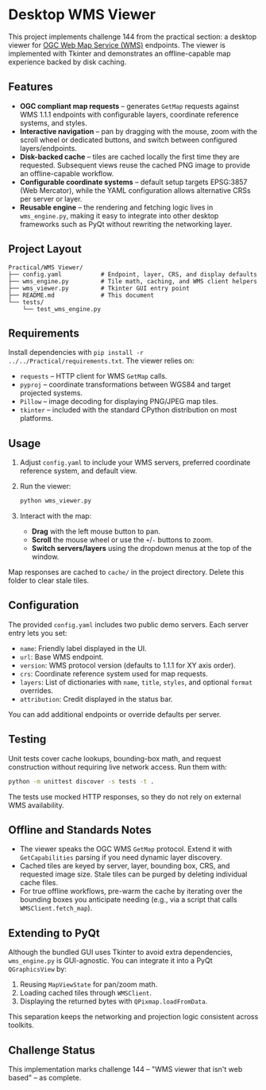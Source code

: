 # Desktop WMS Viewer

This project implements challenge 144 from the practical section: a desktop viewer for [OGC Web Map Service (WMS)](https://www.ogc.org/standards/wms) endpoints. The viewer is implemented with Tkinter and demonstrates an offline-capable map experience backed by disk caching.

## Features

- **OGC compliant map requests** – generates `GetMap` requests against WMS 1.1.1 endpoints with configurable layers, coordinate reference systems, and styles.
- **Interactive navigation** – pan by dragging with the mouse, zoom with the scroll wheel or dedicated buttons, and switch between configured layers/endpoints.
- **Disk-backed cache** – tiles are cached locally the first time they are requested. Subsequent views reuse the cached PNG image to provide an offline-capable workflow.
- **Configurable coordinate systems** – default setup targets EPSG:3857 (Web Mercator), while the YAML configuration allows alternative CRSs per server or layer.
- **Reusable engine** – the rendering and fetching logic lives in `wms_engine.py`, making it easy to integrate into other desktop frameworks such as PyQt without rewriting the networking layer.

## Project Layout

```
Practical/WMS Viewer/
├── config.yaml           # Endpoint, layer, CRS, and display defaults
├── wms_engine.py         # Tile math, caching, and WMS client helpers
├── wms_viewer.py         # Tkinter GUI entry point
├── README.md             # This document
└── tests/
    └── test_wms_engine.py
```

## Requirements

Install dependencies with `pip install -r ../../Practical/requirements.txt`. The viewer relies on:

- `requests` – HTTP client for WMS `GetMap` calls.
- `pyproj` – coordinate transformations between WGS84 and target projected systems.
- `Pillow` – image decoding for displaying PNG/JPEG map tiles.
- `tkinter` – included with the standard CPython distribution on most platforms.

## Usage

1. Adjust `config.yaml` to include your WMS servers, preferred coordinate reference system, and default view.
2. Run the viewer:

   ```bash
   python wms_viewer.py
   ```

3. Interact with the map:
   - **Drag** with the left mouse button to pan.
   - **Scroll** the mouse wheel or use the `+`/`-` buttons to zoom.
   - **Switch servers/layers** using the dropdown menus at the top of the window.

Map responses are cached to `cache/` in the project directory. Delete this folder to clear stale tiles.

## Configuration

The provided `config.yaml` includes two public demo servers. Each server entry lets you set:

- `name`: Friendly label displayed in the UI.
- `url`: Base WMS endpoint.
- `version`: WMS protocol version (defaults to 1.1.1 for XY axis order).
- `crs`: Coordinate reference system used for map requests.
- `layers`: List of dictionaries with `name`, `title`, `styles`, and optional `format` overrides.
- `attribution`: Credit displayed in the status bar.

You can add additional endpoints or override defaults per server.

## Testing

Unit tests cover cache lookups, bounding-box math, and request construction without requiring live network access. Run them with:

```bash
python -m unittest discover -s tests -t .
```

The tests use mocked HTTP responses, so they do not rely on external WMS availability.

## Offline and Standards Notes

- The viewer speaks the OGC WMS `GetMap` protocol. Extend it with `GetCapabilities` parsing if you need dynamic layer discovery.
- Cached tiles are keyed by server, layer, bounding box, CRS, and requested image size. Stale tiles can be purged by deleting individual cache files.
- For true offline workflows, pre-warm the cache by iterating over the bounding boxes you anticipate needing (e.g., via a script that calls `WMSClient.fetch_map`).

## Extending to PyQt

Although the bundled GUI uses Tkinter to avoid extra dependencies, `wms_engine.py` is GUI-agnostic. You can integrate it into a PyQt `QGraphicsView` by:

1. Reusing `MapViewState` for pan/zoom math.
2. Loading cached tiles through `WMSClient`.
3. Displaying the returned bytes with `QPixmap.loadFromData`.

This separation keeps the networking and projection logic consistent across toolkits.

## Challenge Status

This implementation marks challenge 144 – "WMS viewer that isn't web based" – as complete.
